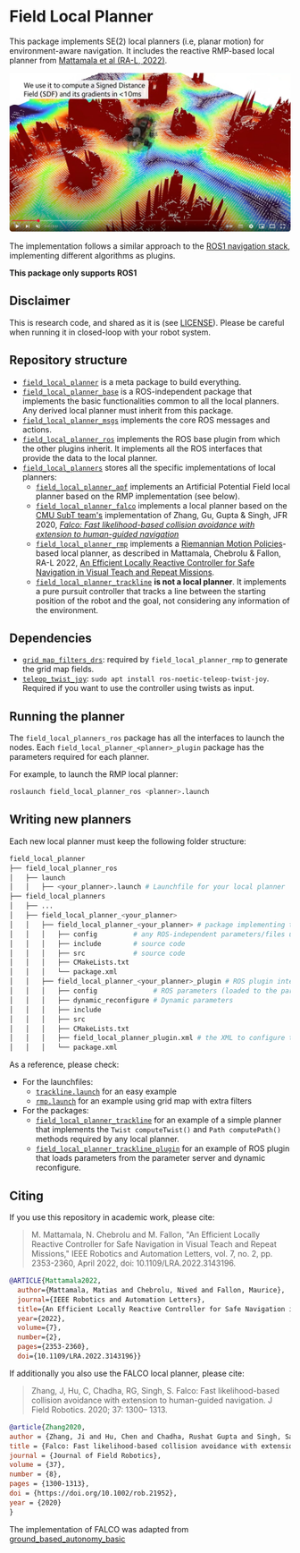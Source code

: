 # Field Local Planner

This package implements SE(2) local planners (i.e, planar motion) for environment-aware navigation. It includes the reactive RMP-based local planner from [Mattamala et al (RA-L, 2022)](https://ieeexplore.ieee.org/abstract/document/9682571/).

[![Watch the video](assets/field_local_planner.jpg)](https://youtu.be/G_AwNec5AwU?si=sPCNZVwDZJ09qvvU)


The implementation follows a similar approach to the [ROS1 navigation stack](https://github.com/ros-planning/navigation), implementing different algorithms as plugins.

**This package only supports ROS1**

## Disclaimer
This is research code, and shared as it is (see [LICENSE](LICENSE)). Please be careful when running it in closed-loop with your robot system.

## Repository structure
- [`field_local_planner`](field_local_planner/) is a meta package to build everything.
- [`field_local_planner_base`](field_local_planner_base/) is a ROS-independent package that implements the basic functionalities common to all the local planners. Any derived local planner must inherit from this package.
- [`field_local_planner_msgs`](field_local_planner_msgs/) implements the core ROS messages and actions.
- [`field_local_planner_ros`](field_local_planner_ros/) implements the ROS base plugin from which the other plugins inherit. It implements all the ROS interfaces that provide the data to the local planner.
- [`field_local_planners`](field_local_planners/) stores all the specific implementations of local planners:
  - [`field_local_planner_apf`](field_local_planners/field_local_planner_apf/) implements an Artificial Potential Field local planner based on the RMP implementation (see below).
  - [`field_local_planner_falco`](field_local_planners/field_local_planner_falco/) implements a local planner based on the [CMU SubT team's](https://github.com/HongbiaoZ/autonomous_exploration_development_environment/tree/noetic/src/local_planner) implementation of Zhang, Gu, Gupta & Singh, JFR 2020, [_Falco: Fast likelihood-based collision avoidance with extension to human-guided navigation_](https://onlinelibrary.wiley.com/doi/abs/10.1002/rob.21952)
  - [`field_local_planner_rmp`](field_local_planners/field_local_planner_rmp/) implements a [Riemannian Motion Policies](https://arxiv.org/abs/1801.02854)-based local planner, as described in Mattamala, Chebrolu & Fallon, RA-L 2022, [An Efficient Locally Reactive Controller for Safe Navigation in Visual Teach and Repeat Missions](https://ieeexplore.ieee.org/document/9682571).
  - [`field_local_planner_trackline`](field_local_planners/field_local_planner_trackline/) **is not a local planner**. It implements a pure pursuit controller that tracks a line between the starting position of the robot and the goal, not considering any information of the environment.

## Dependencies
- [`grid_map_filters_drs`](https://github.com/ori-drs/grid_map_filters_drs): required by `field_local_planner_rmp` to generate the grid map fields.
- [`teleop_twist_joy`](https://wiki.ros.org/teleop_twist_joy): `sudo apt install ros-noetic-teleop-twist-joy`. Required if you want to use the controller using twists as input.

## Running the planner
The `field_local_planners_ros` package has all the interfaces to launch the nodes. Each `field_local_planner_<planner>_plugin` package has the parameters required for each planner.

For example, to launch the RMP local planner:
```sh
roslaunch field_local_planner_ros <planner>.launch
```

## Writing new planners
Each new local planner must keep the following folder structure:

```sh
field_local_planner
├── field_local_planner_ros
│   ├── launch
│   │   ├── <your_planner>.launch # Launchfile for your local planner
├── field_local_planners
│   ├── ...
│   ├── field_local_planner_<your_planner>
│   │   ├── field_local_planner_<your_planner> # package implementing the local planner with the computeTwist() and computePath() methods
│   │   │   ├── config         # any ROS-independent parameters/files used by the planner
│   │   │   ├── include        # source code
│   │   │   ├── src            # source code
│   │   │   ├── CMakeLists.txt
│   │   │   └── package.xml
│   │   ├── field_local_planner_<your_planner>_plugin # ROS plugin interface that loads parameters from parameter server/dynamic reconfigure and publishes extra visualizations
│   │   │   ├── config              # ROS parameters (loaded to the parameter server)
│   │   │   ├── dynamic_reconfigure # Dynamic parameters
│   │   │   ├── include
│   │   │   ├── src
│   │   │   ├── CMakeLists.txt
│   │   │   ├── field_local_planner_plugin.xml # the XML to configure the plugin
│   │   │   └── package.xml
```

As a reference, please check:
- For the launchfiles: 
  - [`trackline.launch`](field_local_planner_ros/launch/trackline.launch) for an easy example
  - [`rmp.launch`](field_local_planner_ros/launch/rmp.launch) for an example using grid map with extra filters
- For the packages:
  - [`field_local_planner_trackline`](field_local_planners/field_local_planner_trackline/field_local_planner_trackline) for an example of a simple planner that implements the `Twist computeTwist()` and `Path computePath()` methods required by any local planner.
  - [`field_local_planner_trackline_plugin`](field_local_planners/field_local_planner_trackline/field_local_planner_trackline_plugin) for an example of ROS plugin that loads parameters from the parameter server and dynamic reconfigure.


## Citing
If you use this repository in academic work, please cite:

> M. Mattamala, N. Chebrolu and M. Fallon, "An Efficient Locally Reactive Controller for Safe Navigation in Visual Teach and Repeat Missions," IEEE Robotics and Automation Letters, vol. 7, no. 2, pp. 2353-2360, April 2022, doi: 10.1109/LRA.2022.3143196.


```bibtex
@ARTICLE{Mattamala2022,
  author={Mattamala, Matias and Chebrolu, Nived and Fallon, Maurice},
  journal={IEEE Robotics and Automation Letters}, 
  title={An Efficient Locally Reactive Controller for Safe Navigation in Visual Teach and Repeat Missions}, 
  year={2022},
  volume={7},
  number={2},
  pages={2353-2360},
  doi={10.1109/LRA.2022.3143196}}
```

If additionally you also use the FALCO local planner, please cite:
> Zhang, J, Hu, C, Chadha, RG, Singh, S. Falco: Fast likelihood-based collision avoidance with extension to human-guided navigation. J Field Robotics. 2020; 37: 1300– 1313.

```bibtex
@article{Zhang2020,
author = {Zhang, Ji and Hu, Chen and Chadha, Rushat Gupta and Singh, Sanjiv},
title = {Falco: Fast likelihood-based collision avoidance with extension to human-guided navigation},
journal = {Journal of Field Robotics},
volume = {37},
number = {8},
pages = {1300-1313},
doi = {https://doi.org/10.1002/rob.21952},
year = {2020}
}
```

The implementation of FALCO was adapted from [ground_based_autonomy_basic](https://github.com/jizhang-cmu/ground_based_autonomy_basic/tree/noetic/src/local_planner)
